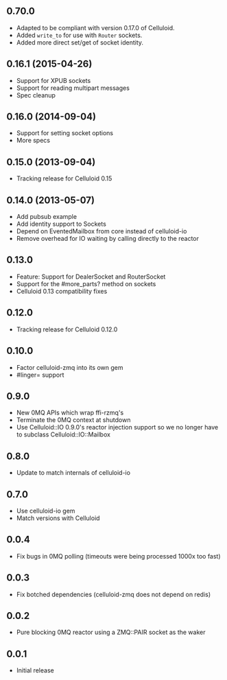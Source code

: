 0.70.0
-----
* Adapted to be compliant with version 0.17.0 of Celluloid.
* Added `write_to` for use with `Router` sockets.
* Added more direct set/get of socket identity.

0.16.1 (2015-04-26)
-----
* Support for XPUB sockets
* Support for reading multipart messages
* Spec cleanup

0.16.0 (2014-09-04)
-----
* Support for setting socket options
* More specs

0.15.0 (2013-09-04)
-----
* Tracking release for Celluloid 0.15

0.14.0 (2013-05-07)
-----
* Add pubsub example
* Add identity support to Sockets
* Depend on EventedMailbox from core instead of celluloid-io
* Remove overhead for IO waiting by calling directly to the reactor

0.13.0
-----
* Feature: Support for DealerSocket and RouterSocket
* Support for the #more_parts? method on sockets
* Celluloid 0.13 compatibility fixes

0.12.0
-----
* Tracking release for Celluloid 0.12.0

0.10.0
-----
* Factor celluloid-zmq into its own gem
* #linger= support

0.9.0
-----
* New 0MQ APIs which wrap ffi-rzmq's
* Terminate the 0MQ context at shutdown
* Use Celluloid::IO 0.9.0's reactor injection support so we no longer have to
  subclass Celluloid::IO::Mailbox

0.8.0
-----
* Update to match internals of celluloid-io

0.7.0
-----
* Use celluloid-io gem
* Match versions with Celluloid

0.0.4
-----
* Fix bugs in 0MQ polling (timeouts were being processed 1000x too fast)

0.0.3
-----
* Fix botched dependencies (celluloid-zmq does not depend on redis)

0.0.2
-----
* Pure blocking 0MQ reactor using a ZMQ::PAIR socket as the waker

0.0.1
-----
* Initial release
